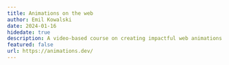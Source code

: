```yaml
---
title: Animations on the web
author: Emil Kowalski
date: 2024-01-16
hidedate: true
description: A video-based course on creating impactful web animations
featured: false
url: https://animations.dev/
---
```

